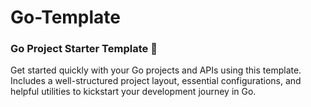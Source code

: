 # Go-Template
### Go Project Starter Template 🚀  
Get started quickly with your Go projects and APIs using this template. Includes a well-structured project layout, essential configurations, and helpful utilities to kickstart your development journey in Go.
